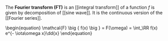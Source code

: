The **Fourier transform (FT)** is an [[integral transform]] of a function $f$ is given by decomposition of [[sine wave]]. It is the continuous version of the [[Fourier series]].

\begin{equation}
\mathcal{F} \big { f(x) \big } = F(\omega) = \int_\RR f(x) e^{- \iota\omega x}\dd{x}
\end{equation}

